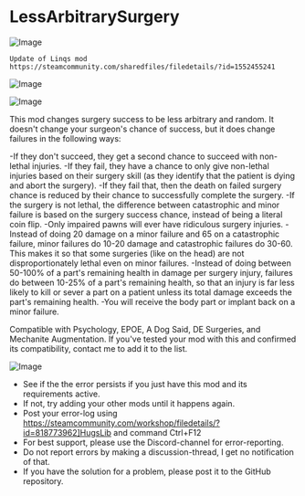 # LessArbitrarySurgery

![Image](https://i.imgur.com/buuPQel.png)

    Update of Linqs mod
    https://steamcommunity.com/sharedfiles/filedetails/?id=1552455241

![Image](https://i.imgur.com/pufA0kM.png)

	
![Image](https://i.imgur.com/Z4GOv8H.png)


This mod changes surgery success to be less arbitrary and random. It doesn't change your surgeon's chance of success, but it does change failures in the following ways:
	
-If they don't succeed, they get a second chance to succeed with non-lethal injuries.
-If they fail, they have a chance to only give non-lethal injuries based on their surgery skill (as they identify that the patient is dying and abort the surgery).
-If they fail that, then the death on failed surgery chance is reduced by their chance to successfully complete the surgery.
-If the surgery is not lethal, the difference between catastrophic and minor failure is based on the surgery success chance, instead of being a literal coin flip.
-Only impaired pawns will ever have ridiculous surgery injuries.
-Instead of doing 20 damage on a minor failure and 65 on a catastrophic failure, minor failures do 10-20 damage and catastrophic failures do 30-60. This makes it so that some surgeries (like on the head) are not disproportionately lethal even on minor failures.
-Instead of doing between 50-100% of a part's remaining health in damage per surgery injury, failures do between 10-25% of a part's remaining health, so that an injury is far less likely to kill or sever a part on a patient unless its total damage exceeds the part's remaining health.
-You will receive the body part or implant back on a minor failure.

Compatible with Psychology, EPOE, A Dog Said, DE Surgeries, and Mechanite Augmentation. If you've tested your mod with this and confirmed its compatibility, contact me to add it to the list.


![Image](https://i.imgur.com/PwoNOj4.png)



-  See if the the error persists if you just have this mod and its requirements active.
-  If not, try adding your other mods until it happens again.
-  Post your error-log using https://steamcommunity.com/workshop/filedetails/?id=818773962]HugsLib and command Ctrl+F12
-  For best support, please use the Discord-channel for error-reporting.
-  Do not report errors by making a discussion-thread, I get no notification of that.
-  If you have the solution for a problem, please post it to the GitHub repository.




